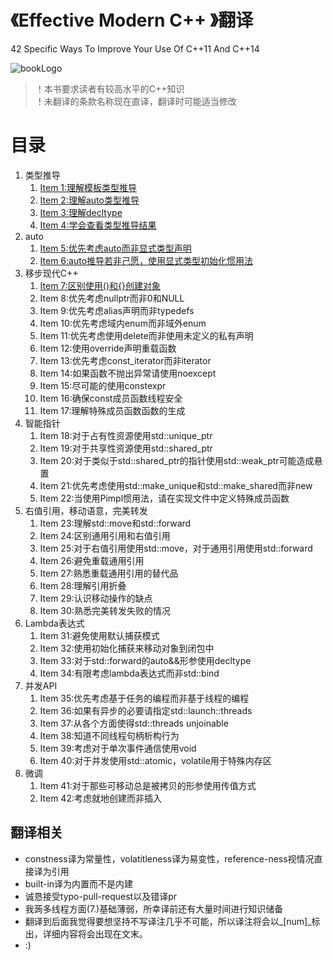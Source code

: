 # 《Effective Modern C++ 》翻译
42 Specific Ways To Improve Your Use Of C++11 And C++14

![bookLogo](https://github.com/racaljk/EffectiveModernCppChinese/blob/master/x.public/1.png)

> ！本书要求读者有较高水平的C++知识<br>
> ！未翻译的条款名称现在直译，翻译时可能适当修改 

# 目录
1. 类型推导
	1. [Item 1:理解模板类型推导](https://github.com/racaljk/EffectiveModernCppChinese/blob/master/1.DeducingTypes/item1.md)
	2. [Item 2:理解auto类型推导](https://github.com/racaljk/EffectiveModernCppChinese/blob/master/1.DeducingTypes/item2.md)
	3. [Item 3:理解decltype](https://github.com/racaljk/EffectiveModernCppChinese/blob/master/1.DeducingTypes/item3.md)
	3. [Item 4:学会查看类型推导结果](https://github.com/racaljk/EffectiveModernCppChinese/blob/master/1.DeducingTypes/item4.md)
2. auto
	1. [Item 5:优先考虑auto而非显式类型声明](https://github.com/racaljk/EffectiveModernCppChinese/blob/master/2.auto/item5.md)
	2. [Item 6:auto推导若非己愿，使用显式类型初始化惯用法](https://github.com/racaljk/EffectiveModernCppChinese/blob/master/2.auto/item6.md)
3. 移步现代C++
	1. [Item 7:区别使用()和{}创建对象]((https://github.com/racaljk/EffectiveModernCppChinese/blob/master/3.MovingToModernCpp/item7.md))
	2. Item 8:优先考虑nullptr而非0和NULL
	3. Item 9:优先考虑alias声明而非typedefs
	4. Item 10:优先考虑域内enum而非域外enum
	5. Item 11:优先考虑使用delete而非使用未定义的私有声明
	6. Item 12:使用override声明重载函数
	7. Item 13:优先考虑const_iterator而非iterator
	8. Item 14:如果函数不抛出异常请使用noexcept
	9. Item 15:尽可能的使用constexpr
	10. Item 16:确保const成员函数线程安全
	11. Item 17:理解特殊成员函数函数的生成
4. 智能指针
	1. Item 18:对于占有性资源使用std::unique_ptr
	2. Item 19:对于共享性资源使用std::shared_ptr
	3. Item 20:对于类似于std::shared_ptr的指针使用std::weak_ptr可能造成悬置
	4. Item 21:优先考虑使用std::make_unique和std::make_shared而非new
	5. Item 22:当使用Pimpl惯用法，请在实现文件中定义特殊成员函数
5. 右值引用，移动语意，完美转发
	1. Item 23:理解std::move和std::forward
	2. Item 24:区别通用引用和右值引用
	3. Item 25:对于右值引用使用std::move，对于通用引用使用std::forward
	4. Item 26:避免重载通用引用
	5. Item 27:熟悉重载通用引用的替代品
	6. Item 28:理解引用折叠
	7. Item 29:认识移动操作的缺点
	8. Item 30:熟悉完美转发失败的情况
6. Lambda表达式
	1. Item 31:避免使用默认捕获模式
	2. Item 32:使用初始化捕获来移动对象到闭包中
	3. Item 33:对于std::forward的auto&&形参使用decltype
	4. Item 34:有限考虑lambda表达式而非std::bind
7. 并发API
	1. Item 35:优先考虑基于任务的编程而非基于线程的编程
	2. Item 36:如果有异步的必要请指定std::launch::threads
	3. Item 37:从各个方面使得std::threads unjoinable
	4. Item 38:知道不同线程句柄析构行为
	5. Item 39:考虑对于单次事件通信使用void
	6. Item 40:对于并发使用std::atomic，volatile用于特殊内存区
8. 微调
	1. Item 41:对于那些可移动总是被拷贝的形参使用传值方式
	2. Item 42:考虑就地创建而非插入

## 翻译相关
+ constness译为常量性，volatitleness译为易变性，reference-ness视情况直接译为引用
+ built-in译为内置而不是内建
+ 诚恳接受typo-pull-request以及错译pr
+ 我蒟多线程方面(7.)基础薄弱，所幸译前还有大量时间进行知识储备
+ 翻译到后面我觉得要想坚持不写译注几乎不可能，所以译注将会以_[num]_标出，详细内容将会出现在文末。
+ :)